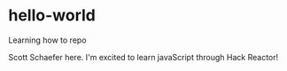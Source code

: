 # hello-world
Learning how to repo

Scott Schaefer here. I'm excited to learn javaScript through Hack Reactor!

